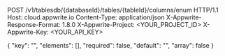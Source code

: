 POST /v1/tablesdb/{databaseId}/tables/{tableId}/columns/enum HTTP/1.1
Host: cloud.appwrite.io
Content-Type: application/json
X-Appwrite-Response-Format: 1.8.0
X-Appwrite-Project: <YOUR_PROJECT_ID>
X-Appwrite-Key: <YOUR_API_KEY>

{
  "key": "",
  "elements": [],
  "required": false,
  "default": "<DEFAULT>",
  "array": false
}
